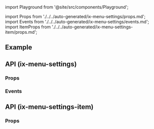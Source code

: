 import Playground from '@site/src/components/Playground';

import Props from './../../auto-generated/ix-menu-settings/props.md';
import Events from './../../auto-generated/ix-menu-settings/events.md';
import ItemProps from './../../auto-generated/ix-menu-settings-item/props.md';

## Example

<Playground
name="settings" height="30rem" noMargin examplesByName>
</Playground>

## API (ix-menu-settings)

### Props

<Props />

### Events

<Events />

## API (ix-menu-settings-item)

### Props

<ItemProps />
